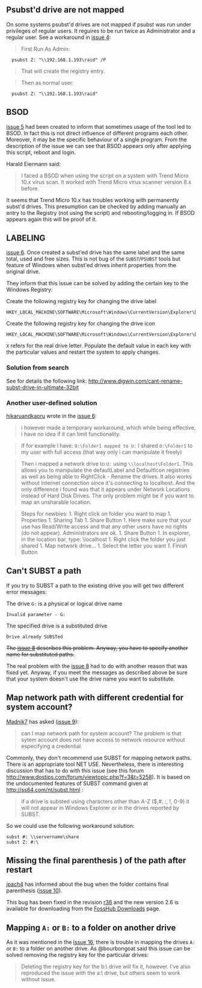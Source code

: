 ## Psubst'd drive are not mapped ##

On some systems psubst'd drives are not mapped if psubst was run under privileges of regular users. It reguires to be run twice as Administrator and a regular user. See a workaround in [issue 4](https://code.google.com/p/psubst/issues/detail?id=4):

> First Run As Admin:
```
  psubst Z: "\\192.168.1.193\raid" /P
```
> That will create the registry entry.

> Then as normal user:
```
  psubst Z: "\\192.168.1.193\raid"
```

## BSOD ##

[issue 5](https://code.google.com/p/psubst/issues/detail?id=5) had been created to inform that sometimes usage of the tool led to BSOD. In fact this is not direct influence of different programs each other. Moreover, it may be the specific behaviour of a single program. From the description of the issue we can see that BSOD appears only after applying this script, reboot and login.

Harald Eiermann said:
> I faced a BSOD when using the script on a system with Trend Micro 10.x virus scan. It worked with Trend Micro virus scanner version 8.x before.

It seems that Trend Micro 10.x has troubles working with permanently subst'd drives. This presumption can be checked by adding manually an entry to the Registry (not using the script) and rebooting/logging in. If BSOD appears again this will be proof of it.

## LABELING ##

[issue 6](https://code.google.com/p/psubst/issues/detail?id=6). Once created a subst'ed drive has the same label and the same total, used and free sizes. This is not bug of the `SUBST`/`PSUBST` tools but feature of Windows when subst'ed drives inherit properties from the original drive.

They inform that this issue can be solved by adding the certain key to the Windows Registry:

Create the following registry key for changing the drive label
```
HKEY_LOCAL_MACHINE\SOFTWARE\Microsoft\Windows\CurrentVersion\Explorer\DriveIcons\X\DefaultLabel 
```

Create the following registry key for changing the drive icon
```
HKEY_LOCAL_MACHINE\SOFTWARE\Microsoft\Windows\CurrentVersion\Explorer\DriveIcons\X\DefaultIcon 
```

`X` refers for the real drive letter. Populate the default value in each key with the particular values and restart the system to apply changes.

### Solution from search ###
See for details the following link: http://www.digwin.com/cant-rename-subst-drive-in-ultimate-32bit

### Another user-defined solution ###
[hikaruandkaoru](http://code.google.com/u/116624949029883137816/) wrote in the [issue 6](https://code.google.com/p/psubst/issues/detail?id=6):

> i however made a temporary workaround, which while being effective, i have no idea if it can limit functionality.

> If for example i have: `O:\Folder1 mapped to U:` I shared `O:\Folder1` to my user with full access (that way only i can manipulate it freely)

> Then i mapped a network drive to `U:` using `\\localhost\Folder1`. This allows you to manipulate the defaultLabel and DefaultIcon registries as well as being able to RightClick - Rename the drives. It also works without internet connection since it's connecting to localhost. And the only difference i found was that it appears under Network Locations instead of Hard Disk Drives. The only problem might be if you want to map an unsharable location.

> Steps for newbies:
    1. Right click on folder you want to map
    1. Properties
    1. Sharing Tab
    1. Share Button
    1. Here make sure that your use has Read/Write access and that any other users have no rights (do not appear). Administrators are ok.
    1. Share Button
    1. In explorer, in the location bar, type: \\localhost
    1. Right click the folder you just shared
    1. Map network drive...
    1. Select the letter you want
    1. Finish Button

## Can't SUBST a path ##
If you try to SUBST a path to the existing drive you will get two different error messages:

The drive `G:` is a physical or logical drive name
```
Invalid parameter - G:
```

The specified drive is a substituted drive
```
Drive already SUBSTed
```

~~The [issue 8](https://code.google.com/p/psubst/issues/detail?id=8) describes this problem. Anyway, you have to specify another name for substituted paths.~~

The real problem with the [issue 8](https://code.google.com/p/psubst/issues/detail?id=8) had to do with another reason that was fixed yet. Anyway, if you meet the messages as described above be sure that your system doesn't use the drive name you want to substitute.

## Map network path with different credential for system account? ##

[Madnik7](http://code.google.com/u/Madnik7@gmail.com/) has asked ([issue 9](https://code.google.com/p/psubst/issues/detail?id=9)):
> can I map network path for system account? The problem is that sytem account does not have access to network resource without especifying a credential.

Commonly, they don't recommend use SUBST for mapping network paths. There is an appropriate tool NET USE. Nevertheless, there is interesting discussion that has to do with this issue (see this forum http://www.dostips.com/forum/viewtopic.php?f=3&t=5258). It is based on the undocumented features of SUBST command given at http://ss64.com/nt/subst.html :

> if a drive is substed using characters other than A-Z ($,#, :, !, 0-9) it will not appear in Windows Explorer or in the drives reported by SUBST.

So we could use the following workaround solution:
```
subst #: \\servername\share
subst Z: #:\
```

## Missing the final parenthesis ) of the path after restart ##

[jpach4](https://code.google.com/u/110168451143980461231/) has informed about the bug when the folder contains final parenthesis ([issue 10](https://code.google.com/p/psubst/issues/detail?id=10)).

This bug has been fixed in the revision [r36](https://code.google.com/p/psubst/source/detail?r=36) and the new version 2.6 is available for downloading from the [FossHub Downloads](http://code.fosshub.com/psubst/downloads) page.

## Mapping `A:` or `B:` to a folder on another drive

As it was mentioned in the [issue 16](https://github.com/ildar-shaimordanov/psubst/issues/16), there is trouble in mapping the drives `A:` or `B:` to a folder on another drive. As @bourbongoat said this issue can be solved removing the registry key for the particular drives:

> Deleting the registry key for the b:\ drive will fix it, however. I've also reproduced the issue with the a:\ drive, but others seem to work without issue.

